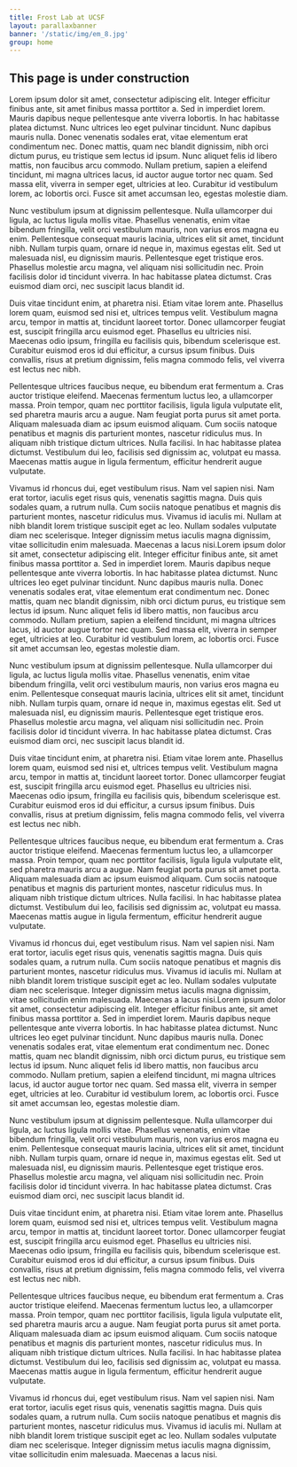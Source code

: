 ```yaml
---
title: Frost Lab at UCSF
layout: parallaxbanner
banner: '/static/img/em_8.jpg'
group: home
---
```


## This page is under construction

Lorem ipsum dolor sit amet, consectetur adipiscing elit. Integer efficitur finibus ante, sit amet finibus massa porttitor a. Sed in imperdiet lorem. Mauris dapibus neque pellentesque ante viverra lobortis. In hac habitasse platea dictumst. Nunc ultrices leo eget pulvinar tincidunt. Nunc dapibus mauris nulla. Donec venenatis sodales erat, vitae elementum erat condimentum nec. Donec mattis, quam nec blandit dignissim, nibh orci dictum purus, eu tristique sem lectus id ipsum. Nunc aliquet felis id libero mattis, non faucibus arcu commodo. Nullam pretium, sapien a eleifend tincidunt, mi magna ultrices lacus, id auctor augue tortor nec quam. Sed massa elit, viverra in semper eget, ultricies at leo. Curabitur id vestibulum lorem, ac lobortis orci. Fusce sit amet accumsan leo, egestas molestie diam.

Nunc vestibulum ipsum at dignissim pellentesque. Nulla ullamcorper dui ligula, ac luctus ligula mollis vitae. Phasellus venenatis, enim vitae bibendum fringilla, velit orci vestibulum mauris, non varius eros magna eu enim. Pellentesque consequat mauris lacinia, ultrices elit sit amet, tincidunt nibh. Nullam turpis quam, ornare id neque in, maximus egestas elit. Sed ut malesuada nisl, eu dignissim mauris. Pellentesque eget tristique eros. Phasellus molestie arcu magna, vel aliquam nisi sollicitudin nec. Proin facilisis dolor id tincidunt viverra. In hac habitasse platea dictumst. Cras euismod diam orci, nec suscipit lacus blandit id.

Duis vitae tincidunt enim, at pharetra nisi. Etiam vitae lorem ante. Phasellus lorem quam, euismod sed nisi et, ultrices tempus velit. Vestibulum magna arcu, tempor in mattis at, tincidunt laoreet tortor. Donec ullamcorper feugiat est, suscipit fringilla arcu euismod eget. Phasellus eu ultricies nisi. Maecenas odio ipsum, fringilla eu facilisis quis, bibendum scelerisque est. Curabitur euismod eros id dui efficitur, a cursus ipsum finibus. Duis convallis, risus at pretium dignissim, felis magna commodo felis, vel viverra est lectus nec nibh.

Pellentesque ultrices faucibus neque, eu bibendum erat fermentum a. Cras auctor tristique eleifend. Maecenas fermentum luctus leo, a ullamcorper massa. Proin tempor, quam nec porttitor facilisis, ligula ligula vulputate elit, sed pharetra mauris arcu a augue. Nam feugiat porta purus sit amet porta. Aliquam malesuada diam ac ipsum euismod aliquam. Cum sociis natoque penatibus et magnis dis parturient montes, nascetur ridiculus mus. In aliquam nibh tristique dictum ultrices. Nulla facilisi. In hac habitasse platea dictumst. Vestibulum dui leo, facilisis sed dignissim ac, volutpat eu massa. Maecenas mattis augue in ligula fermentum, efficitur hendrerit augue vulputate.

Vivamus id rhoncus dui, eget vestibulum risus. Nam vel sapien nisi. Nam erat tortor, iaculis eget risus quis, venenatis sagittis magna. Duis quis sodales quam, a rutrum nulla. Cum sociis natoque penatibus et magnis dis parturient montes, nascetur ridiculus mus. Vivamus id iaculis mi. Nullam at nibh blandit lorem tristique suscipit eget ac leo. Nullam sodales vulputate diam nec scelerisque. Integer dignissim metus iaculis magna dignissim, vitae sollicitudin enim malesuada. Maecenas a lacus nisi.Lorem ipsum dolor sit amet, consectetur adipiscing elit. Integer efficitur finibus ante, sit amet finibus massa porttitor a. Sed in imperdiet lorem. Mauris dapibus neque pellentesque ante viverra lobortis. In hac habitasse platea dictumst. Nunc ultrices leo eget pulvinar tincidunt. Nunc dapibus mauris nulla. Donec venenatis sodales erat, vitae elementum erat condimentum nec. Donec mattis, quam nec blandit dignissim, nibh orci dictum purus, eu tristique sem lectus id ipsum. Nunc aliquet felis id libero mattis, non faucibus arcu commodo. Nullam pretium, sapien a eleifend tincidunt, mi magna ultrices lacus, id auctor augue tortor nec quam. Sed massa elit, viverra in semper eget, ultricies at leo. Curabitur id vestibulum lorem, ac lobortis orci. Fusce sit amet accumsan leo, egestas molestie diam.

Nunc vestibulum ipsum at dignissim pellentesque. Nulla ullamcorper dui ligula, ac luctus ligula mollis vitae. Phasellus venenatis, enim vitae bibendum fringilla, velit orci vestibulum mauris, non varius eros magna eu enim. Pellentesque consequat mauris lacinia, ultrices elit sit amet, tincidunt nibh. Nullam turpis quam, ornare id neque in, maximus egestas elit. Sed ut malesuada nisl, eu dignissim mauris. Pellentesque eget tristique eros. Phasellus molestie arcu magna, vel aliquam nisi sollicitudin nec. Proin facilisis dolor id tincidunt viverra. In hac habitasse platea dictumst. Cras euismod diam orci, nec suscipit lacus blandit id.

Duis vitae tincidunt enim, at pharetra nisi. Etiam vitae lorem ante. Phasellus lorem quam, euismod sed nisi et, ultrices tempus velit. Vestibulum magna arcu, tempor in mattis at, tincidunt laoreet tortor. Donec ullamcorper feugiat est, suscipit fringilla arcu euismod eget. Phasellus eu ultricies nisi. Maecenas odio ipsum, fringilla eu facilisis quis, bibendum scelerisque est. Curabitur euismod eros id dui efficitur, a cursus ipsum finibus. Duis convallis, risus at pretium dignissim, felis magna commodo felis, vel viverra est lectus nec nibh.

Pellentesque ultrices faucibus neque, eu bibendum erat fermentum a. Cras auctor tristique eleifend. Maecenas fermentum luctus leo, a ullamcorper massa. Proin tempor, quam nec porttitor facilisis, ligula ligula vulputate elit, sed pharetra mauris arcu a augue. Nam feugiat porta purus sit amet porta. Aliquam malesuada diam ac ipsum euismod aliquam. Cum sociis natoque penatibus et magnis dis parturient montes, nascetur ridiculus mus. In aliquam nibh tristique dictum ultrices. Nulla facilisi. In hac habitasse platea dictumst. Vestibulum dui leo, facilisis sed dignissim ac, volutpat eu massa. Maecenas mattis augue in ligula fermentum, efficitur hendrerit augue vulputate.

Vivamus id rhoncus dui, eget vestibulum risus. Nam vel sapien nisi. Nam erat tortor, iaculis eget risus quis, venenatis sagittis magna. Duis quis sodales quam, a rutrum nulla. Cum sociis natoque penatibus et magnis dis parturient montes, nascetur ridiculus mus. Vivamus id iaculis mi. Nullam at nibh blandit lorem tristique suscipit eget ac leo. Nullam sodales vulputate diam nec scelerisque. Integer dignissim metus iaculis magna dignissim, vitae sollicitudin enim malesuada. Maecenas a lacus nisi.Lorem ipsum dolor sit amet, consectetur adipiscing elit. Integer efficitur finibus ante, sit amet finibus massa porttitor a. Sed in imperdiet lorem. Mauris dapibus neque pellentesque ante viverra lobortis. In hac habitasse platea dictumst. Nunc ultrices leo eget pulvinar tincidunt. Nunc dapibus mauris nulla. Donec venenatis sodales erat, vitae elementum erat condimentum nec. Donec mattis, quam nec blandit dignissim, nibh orci dictum purus, eu tristique sem lectus id ipsum. Nunc aliquet felis id libero mattis, non faucibus arcu commodo. Nullam pretium, sapien a eleifend tincidunt, mi magna ultrices lacus, id auctor augue tortor nec quam. Sed massa elit, viverra in semper eget, ultricies at leo. Curabitur id vestibulum lorem, ac lobortis orci. Fusce sit amet accumsan leo, egestas molestie diam.

Nunc vestibulum ipsum at dignissim pellentesque. Nulla ullamcorper dui ligula, ac luctus ligula mollis vitae. Phasellus venenatis, enim vitae bibendum fringilla, velit orci vestibulum mauris, non varius eros magna eu enim. Pellentesque consequat mauris lacinia, ultrices elit sit amet, tincidunt nibh. Nullam turpis quam, ornare id neque in, maximus egestas elit. Sed ut malesuada nisl, eu dignissim mauris. Pellentesque eget tristique eros. Phasellus molestie arcu magna, vel aliquam nisi sollicitudin nec. Proin facilisis dolor id tincidunt viverra. In hac habitasse platea dictumst. Cras euismod diam orci, nec suscipit lacus blandit id.

Duis vitae tincidunt enim, at pharetra nisi. Etiam vitae lorem ante. Phasellus lorem quam, euismod sed nisi et, ultrices tempus velit. Vestibulum magna arcu, tempor in mattis at, tincidunt laoreet tortor. Donec ullamcorper feugiat est, suscipit fringilla arcu euismod eget. Phasellus eu ultricies nisi. Maecenas odio ipsum, fringilla eu facilisis quis, bibendum scelerisque est. Curabitur euismod eros id dui efficitur, a cursus ipsum finibus. Duis convallis, risus at pretium dignissim, felis magna commodo felis, vel viverra est lectus nec nibh.

Pellentesque ultrices faucibus neque, eu bibendum erat fermentum a. Cras auctor tristique eleifend. Maecenas fermentum luctus leo, a ullamcorper massa. Proin tempor, quam nec porttitor facilisis, ligula ligula vulputate elit, sed pharetra mauris arcu a augue. Nam feugiat porta purus sit amet porta. Aliquam malesuada diam ac ipsum euismod aliquam. Cum sociis natoque penatibus et magnis dis parturient montes, nascetur ridiculus mus. In aliquam nibh tristique dictum ultrices. Nulla facilisi. In hac habitasse platea dictumst. Vestibulum dui leo, facilisis sed dignissim ac, volutpat eu massa. Maecenas mattis augue in ligula fermentum, efficitur hendrerit augue vulputate.

Vivamus id rhoncus dui, eget vestibulum risus. Nam vel sapien nisi. Nam erat tortor, iaculis eget risus quis, venenatis sagittis magna. Duis quis sodales quam, a rutrum nulla. Cum sociis natoque penatibus et magnis dis parturient montes, nascetur ridiculus mus. Vivamus id iaculis mi. Nullam at nibh blandit lorem tristique suscipit eget ac leo. Nullam sodales vulputate diam nec scelerisque. Integer dignissim metus iaculis magna dignissim, vitae sollicitudin enim malesuada. Maecenas a lacus nisi.
